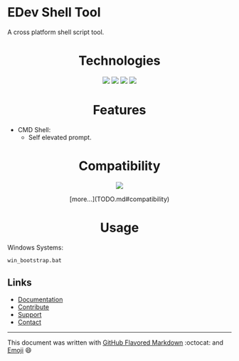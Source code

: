 # EDev Shell Tool

A cross platform shell script tool.

<h1 align="center">Technologies</h1>

<p align="center">
<a href="https://en.wikipedia.org/wiki/Cmd.exe"><img src="https://github.com/EnthDev/edevshelltool/raw/master/doc/shell-cmd-icon.png"></a>
<a href="https://www.gnu.org/software/bash/"><img src="https://github.com/EnthDev/edevshelltool/raw/master/doc/shell-bash-icon.png"></a>
<a href="https://github.com/PowerShell/PowerShell"><img src="https://github.com/EnthDev/edevshelltool/raw/master/doc/shell-ps-icon.png"></a>
<a href="https://en.wikipedia.org/wiki/VBScript"><img src="https://github.com/EnthDev/edevshelltool/raw/master/doc/shell-vbs-icon.png"></a>
</p>

<h1 align="center">Features</h1>

* CMD Shell:
  * Self elevated prompt.

<h1 align="center">Compatibility</h1>

<p align="center">
<a href="https://www.microsoft.com/en-us/windows/"><img src="https://github.com/EnthDev/edevshelltool/raw/master/doc/os_win.png"></a>
</p>

<p align="center">
[more...](TODO.md#compatibility)
</p>

<h1 align="center">Usage</h1>

Windows Systems:

```bat
win_bootstrap.bat
```

## Links
* [Documentation](https://github.com/EnthDev/edevshelltool/wiki)
* [Contribute](TODO.md)
* [Support](THANKS.md)
* [Contact](mailto:enthdev@outlook.com)

***

This document was written with [GitHub Flavored Markdown](https://guides.github.com/features/mastering-markdown/) :octocat: and [Emoji](http://www.webpagefx.com/tools/emoji-cheat-sheet/) :smile:
